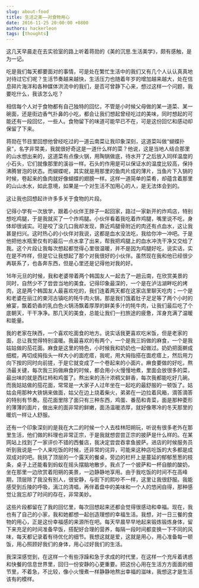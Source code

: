 ```yaml
---
slug: about-food
title: 生活之美——对食物用心
date: 2016-11-25 20:00:00 +0800
authors: hackerleon
tags: [thoughts]
---
```


这几天早晨走在去实验室的路上听着蒋勋的《美的沉思.生活美学》，颇有感触，是为一记。

<!--truncate-->

吃是我们每天都要面对的事情，可是处在繁忙生活中的我们又有几个人认认真真地对待过它们呢？生活节奏越来越快，生活压力也随着年岁的增加越来越大，处在信息碎片海洋和各种媒体洪流中的我们，是否可曾静下心来，想过这样一个问题，我要吃什么，我该怎么吃？

相信每个人对于食物都有自己独特的回忆，不管是小时候父母做的某一道菜、某一碗面，还是街边香气扑鼻的小吃，都会让我们想起曾经吃过的美味，同时想起的可能还有一段回忆，一些人。食物留下的味道可能早已不在，可是这份回忆和感动却保留了下来。

蒋勋在节目里回想他曾经吃过的一道云南菜让我印象深刻，这道菜叫做“蝴蝶扑泉”，名字非常美，我就很好奇这是一道什么样的菜？他说，这是当地人结合那里的山水想出来的，这道菜有点像火锅，用陶锅做底，待水开了之后放入同样温度的小石头，它们就像那里的溪谷一样。石头的作用是可以保证水的温度比较高，保持沸腾冒泡的状态。而蝴蝶呢，其实就是用那里的鱼肉片成的薄片，当鱼片下入锅的时候，卷起来的鱼肉就好像蝴蝶的翅膀一样。这样一道简单的菜肴，却蕴含着那里的山山水水，如此意境，如果是一个对生活不加用心的人，是无法体会到的。

这让我也回想起许许多多关于食物的片段。

记得小学有一次放学，跟着小伙伴王胖子一起回家，路过一家新开的炸鸡店，特别想吃鸡腿，于是我就买了一个炸鸡腿。小伙伴看着我吃着炸鸡腿，嘴里说不吃，身体却很诚实。可是咬了没几口我却发现，靠近鸡腿骨附近的肉还有点血水，这让我甚是扫兴。这时热心的小伙伴对我说，这都是血水没法吃，我给你冲一冲吧。于是他把他水瓶里仅有的最后一点水拿了出来，帮我把鸡腿上的血水冲洗干净又交给了我。这个片段让我每次想起都觉得心里很温暖，并不是因为鸡腿好吃，说实话，实在是不咋样，但是它让我想起了那个对我很好的小伙伴。虽然现在我和他已经很少再联系了，也各奔东西，但是心里还是记得他对我的好。

16年元旦的时候，我和老婆带着两个韩国友人一起去了一趟云南，在欣赏美景的同时，自然少不了尝尝当地的美食。记得印象最深的，一个是在泸沽湖畔吃的烤肉，这是两个韩国友人最喜欢吃的，我们连着两天都在这家店里聊天吃肉；一个是和老婆在丽江的束河古镇吃的牦牛肉火锅，那是我们饿着肚子足足等了两个小时的飨宴，飘着奶香的乳白色火锅汤飘着厚厚的鲜美多汁的牦牛肉，让我们最后吃了个底朝天，干干净净。那几天的美食，总能让我们一扫旅途的疲惫，浑身充满了温暖和能量。

我的老家在陕西，一个喜欢吃面食的地方。说实话我更喜欢吃米饭，但是老家的面，总让我觉得特别温暖。我最喜欢的有两个，一个是我三妈做的麻食，一个是我姑姑做的茄花面。麻食是这里的特色，小时候我和奶奶也一起做过。奶奶把面擀成细棍，再切成拇指头一样大小的面疙瘩，我呢，用大拇指搭在面疙瘩上，然后用力向下按的同时向前搓，于是它就变成了一个卷起来的小面片。麻食要做的好吃，熬汤最关键，每次我三妈做麻食的时候，都会用小火慢慢地煮，里面会放很多的菜，最出味的就是西红柿和鸡蛋了。熬出来的汤汁浓稠又鲜香，每次我都能吃好几碗。而我姑姑做的茄花面，常常是一大家子人过年坐在一起吃的最舒服的一顿饭了。姑姑会用那种大铁锅来做面，姑父在边上烧着柴火，弟弟在一边拉着风箱，滴答滴答的特别有节奏。茄花面里除了面只有三种东西，鸡蛋、番茄和青菜，面是那种菱形的薄薄的面片，做出来的面非常的鲜嫩，面汤温暖浓厚，就好像寒冷的冬天那里的暖炕一样让人舒服。

还有一个印象深刻的是我在大二的时候一个人去桂林阳朔玩，听说有很多老外在那里生活，他们做的料理也非常正宗，于是我就想尝尝正宗的披萨是什么样的。在某网站上找到了一家评价不错的西餐店，我决定尝尝吞拿鱼披萨。进店的时候服务员听到我说是一个人来吃饭的时候，还非常的诧异，可能来这种店吃饭的大多都是成双成对的吧。我挑了顶层的一个露天的餐桌，旁边的栏杆上是蔓延的郁郁葱葱的枝条，桌子上还能看到蚂蚁在摇头摆脑地散步。我点了一个披萨和一杯自酿的酸奶，坐在那里一边欣赏着阳朔的美景，一边静静地享用。由于我吃饭的时间不在高峰期，顶层除了我没有别人，很安静，与街下的熙吵不一样，这里让我很舒服。我能感受到丘陵的呼吸，漓江的清唱，再伴着盘中的美味和一个人的悠闲自得，那种感觉让我忘却了时间的存在，非常美妙。

这些片段都留在了我的回忆里，每次回想起来还都会觉得很感动和幸福。现在，我也有了自己的小家，我和她都想一起创造理想的幸福生活。我想，对一日三餐的食物的用心，正是这份幸福感的来源所在吧。每天早晨早早地起来锻炼锻炼身体，留下来充足的时间准备早饭，搭配好合理的营养，每隔一段时间都变换一下不同的风味，每天都记录着有待优化的细节。我想这就是爱，这就是用心，用心准备每一顿饭，用心照顾好我们的身体，用心过好我们的生活。

我深深感觉到，在这样一个有些浮躁和急于求成的时代里，在这样一个充斥着诱惑和快餐的信息世界里，回归一份安静的心更重要。把这份心用在生活方方面面的细节里，不着急，不比较，像小火慢煮一样静静地熬出幸福的滋味，我想这才是生活该有的模样。
